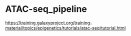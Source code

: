 # ATAC-seq_pipeline
https://training.galaxyproject.org/training-material/topics/epigenetics/tutorials/atac-seq/tutorial.html
